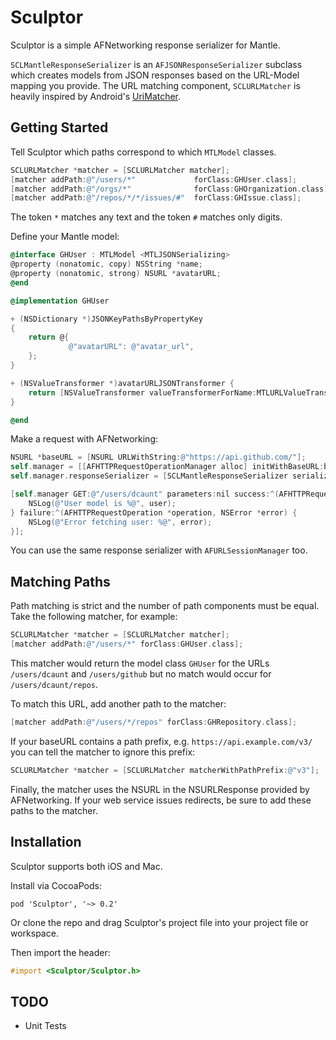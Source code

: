 # Sculptor

Sculptor is a simple AFNetworking response serializer for Mantle.

`SCLMantleResponseSerializer` is an `AFJSONResponseSerializer` subclass which creates models from JSON responses based on the URL-Model mapping you provide. The URL matching component, `SCLURLMatcher` is heavily inspired by Android's [UriMatcher](http://developer.android.com/reference/android/content/UriMatcher.html).

## Getting Started

Tell Sculptor which paths correspond to which `MTLModel` classes.

```objective-c
SCLURLMatcher *matcher = [SCLURLMatcher matcher];
[matcher addPath:@"/users/*" 			 forClass:GHUser.class];
[matcher addPath:@"/orgs/*"  			 forClass:GHOrganization.class];
[matcher addPath:@"/repos/*/*/issues/#"  forClass:GHIssue.class];
```

The token `*` matches any text and the token `#` matches only digits.

Define your Mantle model:

```objective-c
@interface GHUser : MTLModel <MTLJSONSerializing>
@property (nonatomic, copy) NSString *name;
@property (nonatomic, strong) NSURL *avatarURL;
@end
```
```objective-c
@implementation GHUser

+ (NSDictionary *)JSONKeyPathsByPropertyKey
{
	return @{
			 @"avatarURL": @"avatar_url",
	};
}

+ (NSValueTransformer *)avatarURLJSONTransformer {
	return [NSValueTransformer valueTransformerForName:MTLURLValueTransformerName];
}

@end
```

Make a request with AFNetworking:

```objective-c
NSURL *baseURL = [NSURL URLWithString:@"https://api.github.com/"];
self.manager = [[AFHTTPRequestOperationManager alloc] initWithBaseURL:baseURL];
self.manager.responseSerializer = [SCLMantleResponseSerializer serializerWithUriMatcher:matcher readingOptions:0];

[self.manager GET:@"/users/dcaunt" parameters:nil success:^(AFHTTPRequestOperation *operation, GHUser *user) {
	NSLog(@"User model is %@", user);
} failure:^(AFHTTPRequestOperation *operation, NSError *error) {
	NSLog(@"Error fetching user: %@", error);
}];
```

You can use the same response serializer with `AFURLSessionManager` too.

## Matching Paths

Path matching is strict and the number of path components must be equal. Take the following matcher, for example:

```objective-c
SCLURLMatcher *matcher = [SCLURLMatcher matcher];
[matcher addPath:@"/users/*" forClass:GHUser.class];
```

This matcher would return the model class `GHUser` for the URLs `/users/dcaunt` and `/users/github` but no match would occur for `/users/dcaunt/repos`.

To match this URL, add another path to the matcher:
```objective-c
[matcher addPath:@"/users/*/repos" forClass:GHRepository.class];
```

If your baseURL contains a path prefix, e.g. `https://api.example.com/v3/` you can tell the matcher to ignore this prefix:

```objective-c
SCLURLMatcher *matcher = [SCLURLMatcher matcherWithPathPrefix:@"v3"];
```

Finally, the matcher uses the NSURL in the NSURLResponse provided by AFNetworking. If your web service issues redirects, be sure to add these paths to the matcher.

## Installation

Sculptor supports both iOS and Mac.

Install via CocoaPods:

```
pod 'Sculptor', '~> 0.2'
```

Or clone the repo and drag Sculptor's project file into your project file or workspace.

Then import the header:
```objective-c
#import <Sculptor/Sculptor.h>
```

## TODO
* Unit Tests
